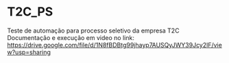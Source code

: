 # T2C_PS
Teste de automação para processo seletivo da empresa T2C
Documentação e execução em video no link: https://drive.google.com/file/d/1N8fBDBtg99jhayp7AUSQyJWY39Jcy2lF/view?usp=sharing
